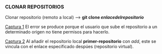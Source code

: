 ### CLONAR REPOSITORIOS

Clonar repositorio (remoto a local) --> **git clone _enlacedelrepositorio_**

[Captura 1](https://i.imgur.com/keHZg6S.png) El error se produce porque el usuario que sube el repositorio a un determinado origen no tiene permisos para hacerlo.

[Captura 2](https://i.imgur.com/QJrJTtW.png) Al añadir el repositorio local **primer-repositorio** con _add_, este se vincula con el enlace especificado despúes (repositorio virtual).













